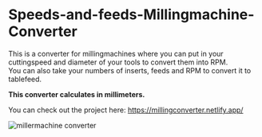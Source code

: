 # Speeds-and-feeds-Millingmachine-Converter

This is a converter for millingmachines where you can put in your cuttingspeed and diameter of your tools to convert them into RPM. <br> You can also take your numbers of inserts, feeds and RPM to convert it to tablefeed. <br>

<b>This converter calculates in millimeters.</b>

You can check out the project here: https://millingconverter.netlify.app/

![millermachine converter](https://user-images.githubusercontent.com/126105599/230582904-a2153a28-384c-447b-b81c-fe10a331113e.png)
